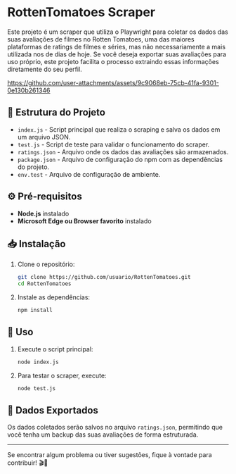 # RottenTomatoes Scraper

Este projeto é um scraper que utiliza o Playwright para coletar os dados das suas avaliações de filmes no Rotten Tomatoes, uma das maiores plataformas de ratings de filmes e séries, mas não necessariamente a mais utilizada nos de dias de hoje. Se você deseja exportar suas avaliações para uso próprio, este projeto facilita o processo extraindo essas informações diretamente do seu perfil.


https://github.com/user-attachments/assets/9c9068eb-75cb-41fa-9301-0e130b261346


## 📁 Estrutura do Projeto

- `index.js` - Script principal que realiza o scraping e salva os dados em um arquivo JSON.
- `test.js` - Script de teste para validar o funcionamento do scraper.
- `ratings.json` - Arquivo onde os dados das avaliações são armazenados.
- `package.json` - Arquivo de configuração do npm com as dependências do projeto.
- `env.test` - Arquivo de configuração de ambiente.

## ⚙️ Pré-requisitos

- **Node.js** instalado
- **Microsoft Edge ou Browser favorito** instalado

## 📥 Instalação

1. Clone o repositório:
    ```sh
    git clone https://github.com/usuario/RottenTomatoes.git
    cd RottenTomatoes
    ```

2. Instale as dependências:
    ```sh
    npm install
    ```

## 🚀 Uso

1. Execute o script principal:
    ```sh
    node index.js
    ```

2. Para testar o scraper, execute:
    ```sh
    node test.js
    ```

## 📂 Dados Exportados

Os dados coletados serão salvos no arquivo `ratings.json`, permitindo que você tenha um backup das suas avaliações de forma estruturada.

---

Se encontrar algum problema ou tiver sugestões, fique à vontade para contribuir! 🎬🍿
